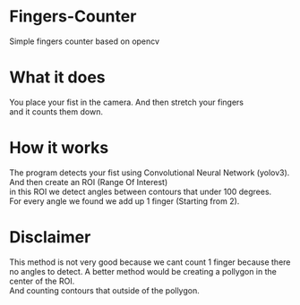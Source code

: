 # Fingers-Counter
Simple fingers counter based on opencv


# What it does
You place your fist in the camera. And then stretch your fingers</br> and it counts them down.

# How it works
The program detects your fist using Convolutional Neural Network (yolov3). And then create an ROI (Range Of Interest)</br>
in this ROI we detect angles between contours that under 100 degrees.</br>
For every angle we found we add up 1 finger (Starting from 2). </br>

# Disclaimer
This method is not very good because we cant count 1 finger because there no angles to detect.
A better method would be creating a pollygon in the center of the ROI.</br>
And counting contours that outside of the pollygon.
